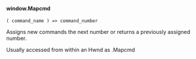 #### window.Mapcmd

``` suneido
( command_name ) => command_number
```

Assigns new commands the next number or returns a previously assigned number.

Usually accessed from within an Hwnd as .Mapcmd